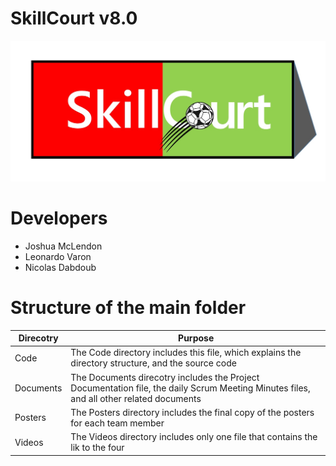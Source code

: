 # SkillCourt v8.0

[![N|Solid](https://github.com/FIU-SCIS-Senior-Projects/SkillCourt-Ver-6.0/blob/master/SkillCourt%206.0/Code/Fall%202016%20-%20SkillCourt%206.0%20Code/app/src/main/res/drawable/skill_court_header_logo.png?raw=true)](https://www.skillcourt.com)


# Developers
* Joshua McLendon
* Leonardo Varon
* Nicolas Dabdoub


# Structure of the main folder

| Direcotry | Purpose |
| ------ | ------ |
| Code | The Code directory includes this file, which explains the directory structure, and the source code |
| Documents | The Documents direcotry includes the Project Documentation file, the daily Scrum Meeting Minutes files, and all other related documents |
| Posters | The Posters directory includes the final copy of the posters for each team member |
| Videos | The Videos directory includes only one file that contains the lik to the four 
